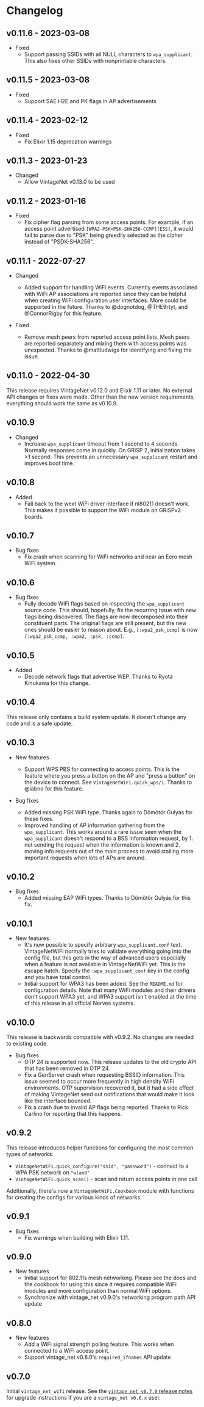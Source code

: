 # Changelog

## v0.11.6 - 2023-03-08

* Fixed
  * Support passing SSIDs with all NULL characters to `wpa_supplicant`. This
    also fixes other SSIDs with nonprintable characters.

## v0.11.5 - 2023-03-08

* Fixed
  * Support SAE H2E and PK flags in AP advertisements

## v0.11.4 - 2023-02-12

* Fixed
  * Fix Elixir 1.15 deprecation warnings

## v0.11.3 - 2023-01-23

* Changed
  * Allow VintageNet v0.13.0 to be used

## v0.11.2 - 2023-01-16

* Fixed
  * Fix cipher flag parsing from some access points. For example, if an access
    point advertised `[WPA2-PSK+PSK-SHA256-CCMP][ESS]`, it would fail to parse
    due to "PSK" being greedily selected as the cipher instead of "PSDK-SHA256".

## v0.11.1 - 2022-07-27

* Changed
  * Added support for handling WiFi events. Currently events associated with
    WiFi AP associations are reported since they can be helpful when creating
    WiFi configuration user interfaces. More could be supported in the future.
    Thanks to @dognotdog, @THE9rtyt, and @ConnorRigby for this feature.

* Fixed
  * Remove mesh peers from reported access point lists. Mesh peers are reported
    separately and mixing them with access points was unexpected. Thanks to
    @mattludwigs for identifying and fixing the issue.

## v0.11.0 - 2022-04-30

This release requires VintageNet v0.12.0 and Elixir 1.11 or later. No external
API changes or fixes were made. Other than the new version requirements,
everything should work the same as v0.10.9.

## v0.10.9

* Changed
  * Increase `wpa_supplicant` timeout from 1 second to 4 seconds. Normally
    responses come in quickly. On GRiSP 2, initialization takes >1 second.
    This prevents an unnecessary `wpa_supplicant` restart and improves boot
    time.

## v0.10.8

* Added
  * Fall back to the wext WiFi driver interface if nl80211 doesn't work. This
    makes it possible to support the WiFi module on GRiSPv2 boards.

## v0.10.7

* Bug fixes
  * Fix crash when scanning for WiFi networks and near an Eero mesh WiFi system.

## v0.10.6

* Bug fixes
  * Fully decode WiFi flags based on inspecting the `wpa_supplicant` source
    code. This should, hopefully, fix the recurring issue with new flags being
    discovered. The flags are now decomposed into their constituent parts. The
    original flags are still present, but the new ones should be easier to
    reason about. E.g., `[:wpa2_psk_ccmp]` is now `[:wpa2_psk_ccmp, :wpa2, :psk, :ccmp]`.

## v0.10.5

* Added
  * Decode network flags that advertise WEP. Thanks to Ryota Kinukawa for this
    change.

## v0.10.4

This release only contains a build system update. It doesn't change any code and
is a safe update.

## v0.10.3

* New features
  * Support WPS PBS for connecting to access points. This is the feature where
    you press a button on the AP and "press a button" on the device to connect.
    See `VintageNetWiFi.quick_wps/1`. Thanks to @labno for this feature.

* Bug fixes
  * Added missing PSK WiFi type. Thanks again to Dömötör Gulyás for these fixes.
  * Improved handling of AP information gathering from the `wpa_supplicant`.
    This works around a rare issue seen when the `wpa_supplicant` doesn't
    respond to a BSS information request, by 1. not sending the request when the
    information is known and 2. moving info requests out of the main process to
    avoid stalling more important requests when lots of APs are around.

## v0.10.2

* Bug fixes
  * Added missing EAP WiFi types. Thanks to Dömötör Gulyás for this fix.

## v0.10.1

* New features
  * It's now possible to specify arbitrary `wpa_supplicant.conf` text.
    VintageNetWiFi normally tries to validate everything going into the config
    file, but this gets in the way of advanced users especially when a feature
    is not available in VintageNetWiFi yet. This is the escape hatch. Specify
    the `:wpa_supplicant_conf` key in the config and you have total control.
  * Initial support for WPA3 has been added. See the `README.md` for
    configuration details. Note that many WiFi modules and their drivers don't
    support WPA3 yet, and WPA3 support isn't enabled at the time of this release
    in all official Nerves systems.

## v0.10.0

This release is backwards compatible with v0.9.2. No changes are needed to
existing code.

* Bug fixes
  * OTP 24 is supported now. This release updates to the old crypto API that has
    been removed in OTP 24.
  * Fix a GenServer crash when requesting BSSID information. This issue seemed
    to occur more frequently in high density WiFi environments. OTP supervision
    recovered it, but it had a side effect of making VintageNet send out
    notifications that would make it look like the interface bounced.
  * Fix a crash due to invalid AP flags being reported. Thanks to Rick Carlino
    for reporting that this happens.

## v0.9.2

This release introduces helper functions for configuring the most common types
of networks:

  * `VintageNetWiFi.quick_configure("ssid", "password")` - connect to a WPA PSK
    network on `"wlan0"`
  * `VintageNetWiFi.quick_scan()` - scan and return access points in one call

Additionally, there's now a `VintageNetWiFi.Cookbook` module with functions for
creating the configs for various kinds of networks.

## v0.9.1

* Bug fixes
  * Fix warnings when building with Elixir 1.11.

## v0.9.0

* New features
  * Initial support for 802.11s mesh networking. Please see the docs and the
    cookbook for using this since it requires compatible WiFi modules and more
    configuration than normal WiFi options.
  * Synchronize with vintage_net v0.9.0's networking program path API update

## v0.8.0

* New features
  * Add a WiFi signal strength polling feature. This works when connected to a
    WiFi access point.
  * Support vintage_net v0.8.0's `required_ifnames` API update

## v0.7.0

Initial `vintage_net_wifi` release. See the [`vintage_net v0.7.0` release
notes](https://github.com/nerves-networking/vintage_net/releases/tag/v0.7.0)
for upgrade instructions if you are a `vintage_net v0.6.x` user.

